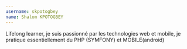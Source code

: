 ```yaml
---
username: skpotogbey
name: Shalom KPOTOGBEY
---
```

Lifelong learner, je suis passionné par les technologies web et mobile, je pratique essentiellement du PHP (SYMFONY) et MOBILE(android)
